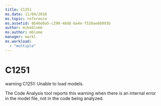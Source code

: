 ```yaml
---
title: C1251
ms.date: 11/04/2016
ms.topic: reference
ms.assetid: 0b46e0a5-c290-48d8-ba4e-f526ae68993b
author: mikeblome
ms.author: mblome
manager: markl
ms.workload:
  - "multiple"
---
```

# C1251
warning C1251: Unable to load models.

 The Code Analysis tool reports this warning when there is an internal error in the model file, not in the code being analyzed.
